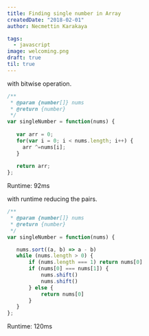 ```yaml
---
title: Finding single number in Array
createdDate: "2018-02-01"
author: Necmettin Karakaya

tags:
  - javascript
image: welcoming.png
draft: true
til: true
---
```


with bitwise operation.

```javascript
/**
 * @param {number[]} nums
 * @return {number}
 */
var singleNumber = function(nums) {
    
   var arr = 0;
   for(var i = 0; i < nums.length; i++) {
     arr ^=nums[i];
   }
    
   return arr;
};
```
Runtime: 92ms


with runtime reducing the pairs.

```javascript
/**
 * @param {number[]} nums
 * @return {number}
 */
var singleNumber = function(nums) {

   nums.sort((a, b) => a - b)
   while (nums.length > 0) {
       if (nums.length === 1) return nums[0]
       if (nums[0] === nums[1]) {
           nums.shift()
           nums.shift()
       } else {
           return nums[0]
       }
   }
};
```
Runtime: 120ms

